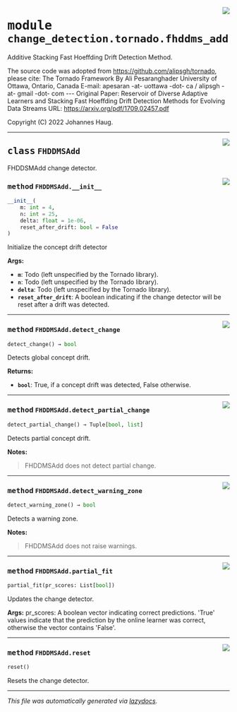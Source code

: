 <!-- markdownlint-disable -->

<a href="https://github.com/haugjo/float/tree/main/float/change_detection/tornado/fhddms_add.py#L0"><img align="right" style="float:right;" src="https://img.shields.io/badge/-source-cccccc?style=flat-square"></a>

# <kbd>module</kbd> `change_detection.tornado.fhddms_add`
Additive Stacking Fast Hoeffding Drift Detection Method. 

The source code was adopted from https://github.com/alipsgh/tornado, please cite: The Tornado Framework By Ali Pesaranghader University of Ottawa, Ontario, Canada E-mail: apesaran -at- uottawa -dot- ca / alipsgh -at- gmail -dot- com 
--- Original Paper: Reservoir of Diverse Adaptive Learners and Stacking Fast Hoeffding Drift Detection Methods for Evolving Data Streams URL: https://arxiv.org/pdf/1709.02457.pdf 

Copyright (C) 2022 Johannes Haug. 



---

<a href="https://github.com/haugjo/float/tree/main/float/change_detection/tornado/fhddms_add.py#L20"><img align="right" style="float:right;" src="https://img.shields.io/badge/-source-cccccc?style=flat-square"></a>

## <kbd>class</kbd> `FHDDMSAdd`
FHDDSMAdd change detector. 

<a href="https://github.com/haugjo/float/tree/main/float/change_detection/tornado/fhddms_add.py#L22"><img align="right" style="float:right;" src="https://img.shields.io/badge/-source-cccccc?style=flat-square"></a>

### <kbd>method</kbd> `FHDDMSAdd.__init__`

```python
__init__(
    m: int = 4,
    n: int = 25,
    delta: float = 1e-06,
    reset_after_drift: bool = False
)
```

Initialize the concept drift detector 



**Args:**
 
 - <b>`m`</b>:  Todo (left unspecified by the Tornado library). 
 - <b>`n`</b>:  Todo (left unspecified by the Tornado library). 
 - <b>`delta`</b>:  Todo (left unspecified by the Tornado library). 
 - <b>`reset_after_drift`</b>:  A boolean indicating if the change detector will be reset after a drift was detected. 




---

<a href="https://github.com/haugjo/float/tree/main/float/change_detection/tornado/fhddms_add.py#L101"><img align="right" style="float:right;" src="https://img.shields.io/badge/-source-cccccc?style=flat-square"></a>

### <kbd>method</kbd> `FHDDMSAdd.detect_change`

```python
detect_change() → bool
```

Detects global concept drift. 



**Returns:**
 
 - <b>`bool`</b>:  True, if a concept drift was detected, False otherwise. 

---

<a href="https://github.com/haugjo/float/tree/main/float/change_detection/tornado/fhddms_add.py#L109"><img align="right" style="float:right;" src="https://img.shields.io/badge/-source-cccccc?style=flat-square"></a>

### <kbd>method</kbd> `FHDDMSAdd.detect_partial_change`

```python
detect_partial_change() → Tuple[bool, list]
```

Detects partial concept drift. 



**Notes:**

> FHDDMSAdd does not detect partial change. 

---

<a href="https://github.com/haugjo/float/tree/main/float/change_detection/tornado/fhddms_add.py#L117"><img align="right" style="float:right;" src="https://img.shields.io/badge/-source-cccccc?style=flat-square"></a>

### <kbd>method</kbd> `FHDDMSAdd.detect_warning_zone`

```python
detect_warning_zone() → bool
```

Detects a warning zone. 



**Notes:**

> FHDDMSAdd does not raise warnings. 

---

<a href="https://github.com/haugjo/float/tree/main/float/change_detection/tornado/fhddms_add.py#L53"><img align="right" style="float:right;" src="https://img.shields.io/badge/-source-cccccc?style=flat-square"></a>

### <kbd>method</kbd> `FHDDMSAdd.partial_fit`

```python
partial_fit(pr_scores: List[bool])
```

Updates the change detector. 



**Args:**
  pr_scores:  A boolean vector indicating correct predictions. 'True' values indicate that the prediction by the  online learner was correct, otherwise the vector contains 'False'. 

---

<a href="https://github.com/haugjo/float/tree/main/float/change_detection/tornado/fhddms_add.py#L44"><img align="right" style="float:right;" src="https://img.shields.io/badge/-source-cccccc?style=flat-square"></a>

### <kbd>method</kbd> `FHDDMSAdd.reset`

```python
reset()
```

Resets the change detector. 




---

_This file was automatically generated via [lazydocs](https://github.com/ml-tooling/lazydocs)._
